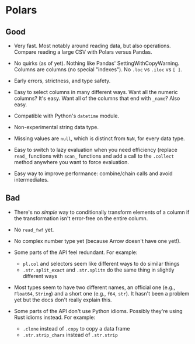 # Polars

## Good

* Very fast. Most notably around reading data, but also operations. Compare
  reading a large CSV with Polars versus Pandas.

* No quirks (as of yet). Nothing like Pandas' SettingWithCopyWarning. Columns
  are columns (no special "indexes"). No `.loc` vs `.iloc` vs `[ ]`.

* Early errors, strictness, and type safety.

* Easy to select columns in many different ways. Want all the numeric columns?
  It's easy. Want all of the columns that end with `_name`? Also easy.

* Compatible with Python's `datetime` module.

* Non-experimental string data type.

* Missing values are `null`, which is distinct from `NaN`, for every data type.

* Easy to switch to lazy evaluation when you need efficiency (replace `read_`
  functions with `scan_` functions and add a call to the `.collect` method
  anywhere you want to force evaluation.

* Easy way to improve performance: combine/chain calls and avoid intermediates.


## Bad

* There's no *simple* way to conditionally transform elements of a column if
  the transformation isn't error-free on the entire column.

* No `read_fwf` yet.

* No complex number type yet (because Arrow doesn't have one yet!).

* Some parts of the API feel redundant. For example:
    - `pl.col` and selectors seem like different ways to do similar things
    - `.str.split_exact` and `.str.splitn` do the same thing in slightly
      different ways

* Most types seem to have two different names, an official one (e.g.,
  `Float64`, `String`) and a short one (e.g., `f64`, `str`). It hasn't been a
  problem yet but the docs don't really explain this.

* Some parts of the API don't use Python idioms. Possibly they're using Rust
  idioms instead. For example:
    - `.clone` instead of `.copy` to copy a data frame
    - `.str.strip_chars` instead of `.str.strip`
